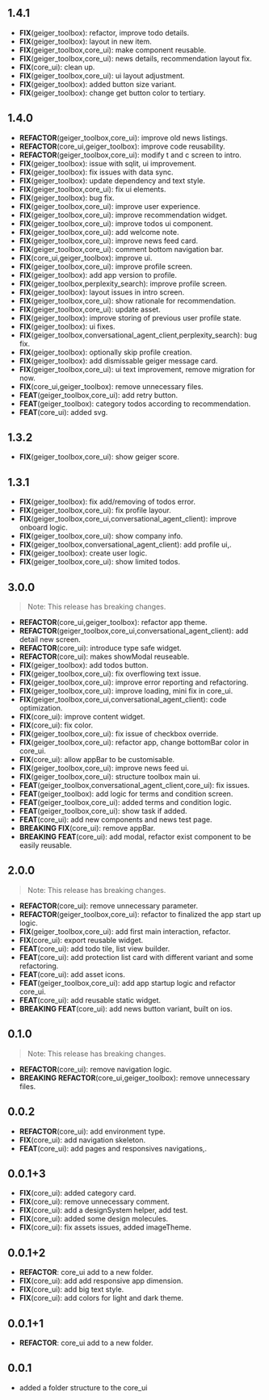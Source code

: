 ## 1.4.1

 - **FIX**(geiger_toolbox): refactor, improve todo details.
 - **FIX**(geiger_toolbox): layout in new item.
 - **FIX**(geiger_toolbox,core_ui): make component reusable.
 - **FIX**(geiger_toolbox,core_ui): news details, recommendation layout fix.
 - **FIX**(core_ui): clean up.
 - **FIX**(geiger_toolbox,core_ui): ui layout adjustment.
 - **FIX**(geiger_toolbox): added button size variant.
 - **FIX**(geiger_toolbox): change get button color to tertiary.

## 1.4.0

 - **REFACTOR**(geiger_toolbox,core_ui): improve old news listings.
 - **REFACTOR**(core_ui,geiger_toolbox): improve code reusability.
 - **REFACTOR**(geiger_toolbox,core_ui): modify t and c screen  to intro.
 - **FIX**(geiger_toolbox): issue with sqlit, ui improvement.
 - **FIX**(geiger_toolbox): fix issues with data sync.
 - **FIX**(geiger_toolbox): update dependency and text style.
 - **FIX**(geiger_toolbox,core_ui): fix ui elements.
 - **FIX**(geiger_toolbox): bug fix.
 - **FIX**(geiger_toolbox,core_ui): improve user experience.
 - **FIX**(geiger_toolbox,core_ui): improve recommendation widget.
 - **FIX**(geiger_toolbox,core_ui): improve todos ui component.
 - **FIX**(geiger_toolbox,core_ui): add welcome note.
 - **FIX**(geiger_toolbox,core_ui): improve news feed card.
 - **FIX**(geiger_toolbox,core_ui): comment bottom navigation bar.
 - **FIX**(core_ui,geiger_toolbox): improve ui.
 - **FIX**(geiger_toolbox,core_ui): improve profile screen.
 - **FIX**(geiger_toolbox): add app version to profile.
 - **FIX**(geiger_toolbox,perplexity_search): improve profile screen.
 - **FIX**(geiger_toolbox): layout issues in intro screen.
 - **FIX**(geiger_toolbox,core_ui): show rationale for recommendation.
 - **FIX**(geiger_toolbox,core_ui): update asset.
 - **FIX**(geiger_toolbox): improve storing of previous user profile state.
 - **FIX**(geiger_toolbox): ui fixes.
 - **FIX**(geiger_toolbox,conversational_agent_client,perplexity_search): bug fix.
 - **FIX**(geiger_toolbox): optionally skip profile creation.
 - **FIX**(geiger_toolbox): add dismissable geiger message card.
 - **FIX**(geiger_toolbox,core_ui): ui text improvement, remove migration for now.
 - **FIX**(core_ui,geiger_toolbox): remove unnecessary files.
 - **FEAT**(geiger_toolbox,core_ui): add retry button.
 - **FEAT**(geiger_toolbox): category todos according to recommendation.
 - **FEAT**(core_ui): added svg.

## 1.3.2

 - **FIX**(geiger_toolbox,core_ui): show geiger score.

## 1.3.1

 - **FIX**(geiger_toolbox): fix add/removing of todos error.
 - **FIX**(geiger_toolbox,core_ui): fix profile layour.
 - **FIX**(geiger_toolbox,core_ui,conversational_agent_client): improve onboard logic.
 - **FIX**(geiger_toolbox,core_ui): show company info.
 - **FIX**(geiger_toolbox,conversational_agent_client): add profile ui,.
 - **FIX**(geiger_toolbox): create user logic.
 - **FIX**(geiger_toolbox,core_ui): show limited todos.

## 3.0.0

> Note: This release has breaking changes.

 - **REFACTOR**(core_ui,geiger_toolbox): refactor app theme.
 - **REFACTOR**(geiger_toolbox,core_ui,conversational_agent_client): add detail new screen.
 - **REFACTOR**(core_ui): introduce type safe widget.
 - **REFACTOR**(core_ui): makes showModal reuseable.
 - **FIX**(geiger_toolbox): add todos button.
 - **FIX**(geiger_toolbox,core_ui): fix overflowing text issue.
 - **FIX**(geiger_toolbox,core_ui): improve error reporting and refactoring.
 - **FIX**(geiger_toolbox,core_ui): improve loading, mini fix in core_ui.
 - **FIX**(geiger_toolbox,core_ui,conversational_agent_client): code optimization.
 - **FIX**(core_ui): improve content widget.
 - **FIX**(core_ui): fix color.
 - **FIX**(geiger_toolbox,core_ui): fix issue of checkbox override.
 - **FIX**(geiger_toolbox,core_ui): refactor app, change bottomBar color in core_ui.
 - **FIX**(core_ui): allow appBar to be customisable.
 - **FIX**(geiger_toolbox,core_ui): improve news feed ui.
 - **FIX**(geiger_toolbox,core_ui): structure toolbox main ui.
 - **FEAT**(geiger_toolbox,conversational_agent_client,core_ui): fix issues.
 - **FEAT**(geiger_toolbox): add logic for terms and condition screen.
 - **FEAT**(geiger_toolbox,core_ui): added terms and condition logic.
 - **FEAT**(geiger_toolbox,core_ui): show task if added.
 - **FEAT**(core_ui): add new components and news test page.
 - **BREAKING** **FIX**(core_ui): remove appBar.
 - **BREAKING** **FEAT**(core_ui): add modal, refactor exist component to be easily reusable.

## 2.0.0

> Note: This release has breaking changes.

 - **REFACTOR**(core_ui): remove unnecessary parameter.
 - **REFACTOR**(geiger_toolbox,core_ui): refactor to finalized the app start up logic.
 - **FIX**(geiger_toolbox,core_ui): add first main interaction, refactor.
 - **FIX**(core_ui): export reusable widget.
 - **FEAT**(core_ui): add todo tile, list view builder.
 - **FEAT**(core_ui): add protection list card with different variant and some refactoring.
 - **FEAT**(core_ui): add asset icons.
 - **FEAT**(geiger_toolbox,core_ui): add app startup logic and refactor core_ui.
 - **FEAT**(core_ui): add reusable static widget.
 - **BREAKING** **FEAT**(core_ui): add news button variant, built on ios.

## 0.1.0

> Note: This release has breaking changes.

 - **REFACTOR**(core_ui): remove navigation logic.
 - **BREAKING** **REFACTOR**(core_ui,geiger_toolbox): remove unnecessary files.

## 0.0.2

 - **REFACTOR**(core_ui): add environment type.
 - **FIX**(core_ui): add navigation skeleton.
 - **FEAT**(core_ui): add pages and responsives navigations,.

## 0.0.1+3

 - **FIX**(core_ui): added category card.
 - **FIX**(core_ui): remove unnecessary comment.
 - **FIX**(core_ui): add a designSystem helper, add test.
 - **FIX**(core_ui): added some design molecules.
 - **FIX**(core_ui): fix assets issues, added imageTheme.

## 0.0.1+2

 - **REFACTOR**: core_ui add to a new folder.
 - **FIX**(core_ui): add add responsive app dimension.
 - **FIX**(core_ui): add big text style.
 - **FIX**(core_ui): add colors for light and dark theme.

## 0.0.1+1

 - **REFACTOR**: core_ui add to a new folder.

## 0.0.1

* added a folder structure to the core_ui
